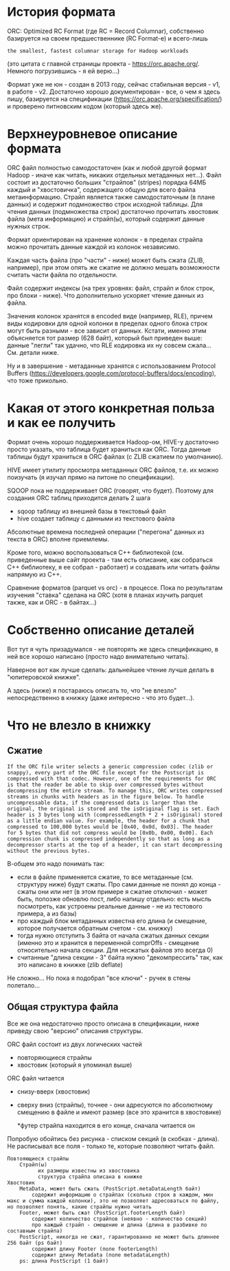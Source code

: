 # История формата

ORC: Optimized RC Format (где RC = Record Columnar), собственно базируется на своем предшественнике (RC Format-е) и 
всего-лишь

`the smallest, fastest columnar storage for Hadoop workloads`
  
(это цитата с главной страницы проекта - https://orc.apache.org/. Немного погрузившись - я ей верю...)

Формат уже не юн - создан в 2013 году, сейчас стабильная версия - v1, в работе - v2. 
Достаточно хорошо документирован - все, о чем я здесь пишу, базируется на спецификации 
(https://orc.apache.org/specification/) и проверено питновским кодом (который здесь же).

# Верхнеуровневое описание формата

ORC файл полностью самодостаточен (как и любой другой формат Hadoop - иначе как читать, никаких отдельных метаданных нет...). 
Файл состоит из достаточно больших "страйпов" (stripes) порядка 64МБ каждый и "хвостовичка", содержащего общую для всего файла метаинформацию. Страйп является также самодостаточным (в плане данных) и содержит подмножество строк исходной таблицы. Для чтения данных (подмножества строк) достаточно прочитать хвостовик файла (мета информацию) и страйп(ы), который содержит данные нужных строк.

Формат ориентирован на хранение колонок - в пределах страйпа можно прочитать данные каждой из колонок независимо.

Каждая часть файла (про "части" - ниже) может быть сжата (ZLIB, например), при этом опять же сжатие не должно мешать возможности считать части файла по отдельности.

Файл содержит индексы (на трех уровнях: файл, страйп и блок строк, про блоки - ниже). Что дополнительно ускоряет чтение данных из файла.

Значения колонок хранятся в encoded виде (например, RLE), причем виды кодировки для одной колонки в пределах одного блока строк могут быть разными - все зависит от данных. Кстати, именно этим объясняется тот размер (628 байт), который был приведен выше: данные "легли" так удачно, что RLE кодировка их ну совсем сжала... См. детали ниже.

Ну и в завершение - метаданные хранятся с использованием Protocol Buffers (https://developers.google.com/protocol-buffers/docs/encoding), что тоже прикольно.

# Какая от этого конкретная польза и как ее получить

Формат очень хорошо поддерживается Hadoop-ом, HIVE-у достаточно просто указать, что таблица будет храниться как ORC. Тогда данные таблицы будут храниться в ORC файлах (с ZLIB сжатием по умолчанию).

HIVE имеет утилиту просмотра метаданных ORC файлов, т.е. их можно поизучать (я изучал прямо на питоне по спецификации).

SQOOP пока не поддерживает ORC (говорят, что будет). Поэтому для создания ORC таблиц приходится делать 2 шага

* sqoop таблицу из внешней базы в текстовый файл
* hive создает таблицу с данными из текстового файла

Абсолютные времена последней операции ("перегона" данных из текста в ORC) вполне приемлемы.

Кроме того, можно воспользоваться C++ библиотекой (см. приведенные выше сайт проекта - там есть описание, как собраться С++ библиотеку, я ее собрал - работает) и создавать или читать файлы напрямую из C++.

Сравнение форматов (parquet vs orc) - в процессе. Пока по результатам изучения "ставка" сделана на ORC (хотя в планах изучить parquet также, как и ORC - в байтах...)

# Собственно описание деталей

Вот тут я чуть призадумался - не повторять же здесь спецификацию, в ней все хорошо написано (просто надо внимательно читать).

Наверное вот как лучше сделать: дальнейшее чтение лучше делать в "юпитеровской книжке".

А здесь (ниже) я постараюсь описать то, что "не влезло" непосредственно в книжку (даже интересно - что это будет...).

# Что не влезло в книжку

## Сжатие

`If the ORC file writer selects a generic compression codec (zlib or snappy), every part of the ORC file except for the Postscript is compressed with that codec. However, one of the requirements for ORC is that the reader be able to skip over compressed bytes without decompressing the entire stream. To manage this, ORC writes compressed streams in chunks with headers as in the figure below. To handle uncompressable data, if the compressed data is larger than the original, the original is stored and the isOriginal flag is set. Each header is 3 bytes long with (compressedLength * 2 + isOriginal) stored as a little endian value. For example, the header for a chunk that compressed to 100,000 bytes would be [0x40, 0x0d, 0x03]. The header for 5 bytes that did not compress would be [0x0b, 0x00, 0x00]. Each compression chunk is compressed independently so that as long as a decompressor starts at the top of a header, it can start decompressing without the previous bytes.`

В-общем это надо понимать так:

* если в файле применяется сжатие, то все метаданные (см. структуру ниже) будут сжаты. Про сами данные не понял до конца - сжаты они или нет (в этом примере я сжатие отключил - может быть, попозже обновлю пост, либо напишу отдельно: есть мысль посмотреть, как устроены реальные данные - не из тестового примера, а из базы)
* про каждый блок метаданных известна его длина (и смещение, которое получается обратным счетом - см. книжку)
* тогда нужно отступить 3 байта от начала сжатых данных секции (именно это и хранится в переменной comprOffs - смещение относительно начала секции. Для несжатых файлов это всегда 0)
* считанные "длина секции - 3" байта нужно "декомпрессить" так, как это написано в книжке (zlib deflate)

Не сложно... Но пока я подобрал "все ключи" - ручек в стены полетало...

## Общая структура файла

Все же она недостаточно просто описана в спецификации, ниже приведу свою "версию" описания структуры.

ORC файл состоит из двух логических частей

* повторяющиеся страйпы
* хвостовик (который я упоминал выше)

ORC файл читается

* снизу-вверх (хвостовик)
* сверху вниз (страйпы), точнее - они адресуются по абсолютному смещению в файле и имеют размер (все это хранится в хвостовике)

    *футер страйпа находится в его конце, сначала читается он

Попробую обойтись без рисунка - списком секций (в скобках - длина). Не расписывал все поля - только те, которые позволяют читать файл.

    Повтояющиеся страйпы
        Страйп(ы)
              их размеры известны из хвостовика
              структура страйпа описана в книжке
    Хвостовик
        MetaData, может быть сжать (PostScript.metaDataLength байт)
            содержит информацию о страйпах (сколько строк в каждом, мин макс и сумма каждой колонки), это не позволяет адресоваться по файлу, но позволяет понять, какие страйпы нужно читать
        Footer, может быть сжат (PostScript.footerLength байт)
            содержит количество страйпов (неявно - количество секций)
            про каждый страйп - смещение и длина (длина в разбивке по составным страйпа)
        PostScript, никогда не сжат, гарантированно не может быть длиннее 256 байт (ps байт)
            содержит длину Footer (поле footerLength)
            содержит длину Metadata (поле metadataLength)
        ps: длина PostScript (1 байт)
 
